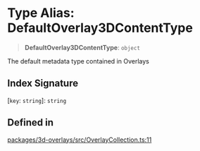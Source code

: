 # Type Alias: DefaultOverlay3DContentType

> **DefaultOverlay3DContentType**: `object`

The default metadata type contained in Overlays

## Index Signature

 \[`key`: `string`\]: `string`

## Defined in

[packages/3d-overlays/src/OverlayCollection.ts:11](https://github.com/cognitedata/reveal/blob/3aaed3491dba3f4ba9ecd87f495d35383cc73a1d/viewer/packages/3d-overlays/src/OverlayCollection.ts#L11)
